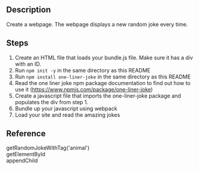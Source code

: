 ## Description
Create a webpage. The webpage displays a new random joke every time. 

## Steps
1. Create an HTML file that loads your bundle.js file. Make sure it has a div with an ID.
2. Run `npm init -y` in the same directory as this README
3. Run `npm install one-liner-joke` in the same directory as this README
4. Read the one liner joke npm package documentation to find out how to use it (https://www.npmjs.com/package/one-liner-joke)
5. Create a javascript file that imports the one-liner-joke package and populates the div from step 1.
6. Bundle up your javascript using webpack
7. Load your site and read the amazing jokes

## Reference

getRandomJokeWithTag('animal')  
getElementById  
appendChild  
